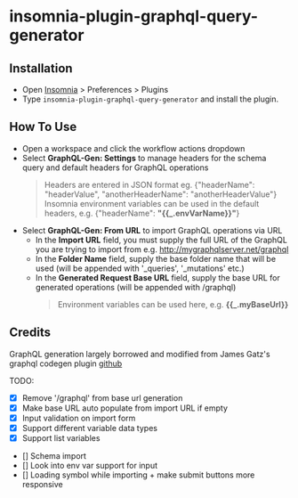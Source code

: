 # insomnia-plugin-graphql-query-generator

## Installation

- Open [Insomnia](https://insomnia.rest/) > Preferences > Plugins
- Type `insomnia-plugin-graphql-query-generator` and install the plugin.

## How To Use

- Open a workspace and click the workflow actions dropdown
- Select **GraphQL-Gen: Settings** to manage headers for the schema query and default headers for GraphQL operations
    > Headers are entered in JSON format eg. {"headerName": "headerValue", "anotherHeaderName": "anotherHeaderValue"}
    > Insomnia environment variables can be used in the default headers, e.g. {"headerName": **"{{_.envVarName}}"**}
- Select **GraphQL-Gen: From URL** to import GraphQL operations via URL
    - In the **Import URL** field, you must supply the full URL of the GraphQL you are trying to import from e.g. http://mygraphqlserver.net/graphql
    - In the **Folder Name** field, supply the base folder name that will be used (will be appended with '_queries', '_mutations' etc.)
    - In the **Generated Request Base URL** field, supply the base URL for generated operations (will be appended with /graphql)
        > Environment variables can be used here, e.g. **{{_.myBaseUrl}}**

## Credits

GraphQL generation largely borrowed and modified from James Gatz's  graphql codegen plugin [github](https://github.com/gatzjames/insomnia-plugin-graphql-codegen-import)

TODO:
- [x] Remove '/graphql' from base url generation
- [x] Make base URL auto populate from import URL if empty
- [x] Input validation on import form
- [x] Support different variable data types
- [x] Support list variables
- [] Schema import
- [] Look into env var support for input
- [] Loading symbol while importing + make submit buttons more responsive